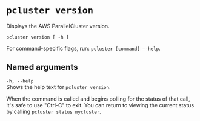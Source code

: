 # `pcluster version`<a name="pcluster.version"></a>

Displays the AWS ParallelCluster version\.

```
pcluster version [ -h ]
```

For command\-specific flags, run: `pcluster [command] –-help`\.

## Named arguments<a name="pcluster.version.named.arguments"></a>

`-h, --help`  
Shows the help text for `pcluster version`\.

When the command is called and begins polling for the status of that call, it's safe to use "Ctrl\-C" to exit\. You can return to viewing the current status by calling `pcluster status mycluster`\.